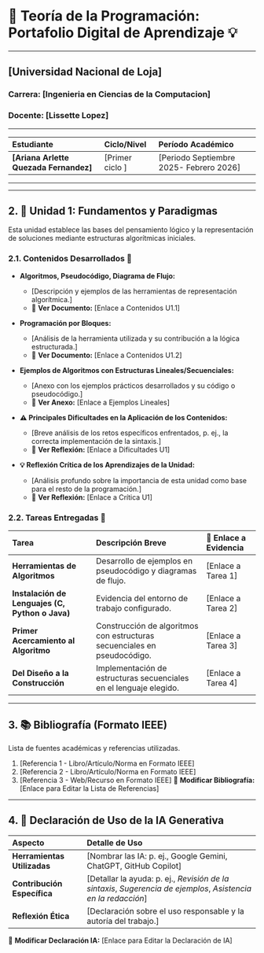 # 🌟 Teoría de la Programación: Portafolio Digital de Aprendizaje 💡

---
## [Universidad Nacional de Loja]

### Carrera: [Ingenieria en Ciencias de la Computacion]
### Docente: [Lissette Lopez]

***

| Estudiante | Ciclo/Nivel | Período Académico |
| :--- | :--- | :--- |
| **[Ariana Arlette Quezada Fernandez]** | [Primer ciclo ] | [Periodo Septiembre 2025- Febrero 2026] |

---
---

## 2. 🧠 Unidad 1: Fundamentos y Paradigmas

Esta unidad establece las bases del pensamiento lógico y la representación de soluciones mediante estructuras algorítmicas iniciales.

### 2.1. Contenidos Desarrollados 📜

* **Algoritmos, Pseudocódigo, Diagrama de Flujo:**
    * [Descripción y ejemplos de las herramientas de representación algorítmica.]
    * 🔗 **Ver Documento:** [Enlace a Contenidos U1.1]

* **Programación por Bloques:**
    * [Análisis de la herramienta utilizada y su contribución a la lógica estructurada.]
    * 🔗 **Ver Documento:** [Enlace a Contenidos U1.2]

* **Ejemplos de Algoritmos con Estructuras Lineales/Secuenciales:**
    * [Anexo con los ejemplos prácticos desarrollados y su código o pseudocódigo.]
    * 🔗 **Ver Anexo:** [Enlace a Ejemplos Lineales]

* **⚠️ Principales Dificultades en la Aplicación de los Contenidos:**
    * [Breve análisis de los retos específicos enfrentados, p. ej., la correcta implementación de la sintaxis.]
    * 🔗 **Ver Reflexión:** [Enlace a Dificultades U1]

* **💡 Reflexión Crítica de los Aprendizajes de la Unidad:**
    * [Análisis profundo sobre la importancia de esta unidad como base para el resto de la programación.]
    * 🔗 **Ver Reflexión:** [Enlace a Crítica U1]

### 2.2. Tareas Entregadas 📑

| Tarea | Descripción Breve | 🔗 Enlace a Evidencia |
| :--- | :--- | :--- |
| **Herramientas de Algoritmos** | Desarrollo de ejemplos en pseudocódigo y diagramas de flujo. | [Enlace a Tarea 1] |
| **Instalación de Lenguajes (C, Python o Java)** | Evidencia del entorno de trabajo configurado. | [Enlace a Tarea 2] |
| **Primer Acercamiento al Algoritmo** | Construcción de algoritmos con estructuras secuenciales en pseudocódigo. | [Enlace a Tarea 3] |
| **Del Diseño a la Construcción** | Implementación de estructuras secuenciales en el lenguaje elegido. | [Enlace a Tarea 4] |

---

## 3. 📚 Bibliografía (Formato IEEE)

Lista de fuentes académicas y referencias utilizadas.

1.  [Referencia 1 - Libro/Artículo/Norma en Formato IEEE]
2.  [Referencia 2 - Libro/Artículo/Norma en Formato IEEE]
3.  [Referencia 3 - Web/Recurso en Formato IEEE]
🔗 **Modificar Bibliografía:** [Enlace para Editar la Lista de Referencias]

---

## 4. 🤖 Declaración de Uso de la IA Generativa

| Aspecto | Detalle de Uso |
| :--- | :--- |
| **Herramientas Utilizadas** | [Nombrar las IA: p. ej., Google Gemini, ChatGPT, GitHub Copilot] |
| **Contribución Específica** | [Detallar la ayuda: p. ej., *Revisión de la sintaxis*, *Sugerencia de ejemplos*, *Asistencia en la redacción*] |
| **Reflexión Ética** | [Declaración sobre el uso responsable y la autoría del trabajo.] |
🔗 **Modificar Declaración IA:** [Enlace para Editar la Declaración de IA]

